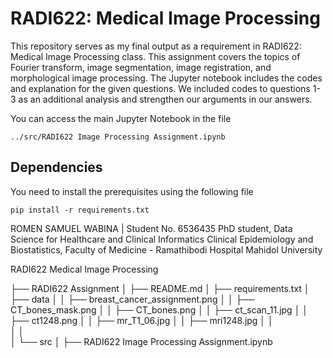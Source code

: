 # RADI622: Medical Image Processing

This repository serves as my final output as a requirement in RADI622: Medical Image Processing class. This assignment covers the topics of Fourier transform, image segmentation, image registration, and morphological image processing. The Jupyter notebook includes the codes and explanation for the given questions. We included codes to questions 1-3 as an additional analysis and strengthen our arguments in our answers. 

You can access the main Jupyter Notebook in the file
```
../src/RADI622 Image Processing Assignment.ipynb
```

## Dependencies
You need to install the prerequisites using the following file
```
pip install -r requirements.txt
```


ROMEN SAMUEL WABINA | Student No. 6536435
PhD student, Data Science for Healthcare and Clinical Informatics 
Clinical Epidemiology and Biostatistics, Faculty of Medicine - Ramathibodi Hospital 
Mahidol University

RADI622 Medical Image Processing

├── RADI622 Assignment
│   ├── README.md 
│   ├── requirements.txt
│   ├── data
│   │	  ├── breast_cancer_assignment.png
│   │	  ├── CT_bones_mask.png
│   │	  ├── CT_bones.png
│   │	  ├── ct_scan_11.jpg
│   │	  ├── ct1248.png
│   │	  ├── mr_T1_06.jpg
│   │	  ├── mri1248.jpg
│   │	 
│   │	 
│   └── src
│	  ├── RADI622 Image Processing Assignment.ipynb